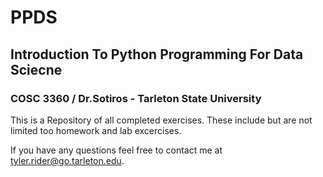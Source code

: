 # PPDS

## Introduction To Python Programming For Data Sciecne

### COSC 3360 / Dr.Sotiros - Tarleton State University

This is a Repository of all completed exercises. These include but are not limited too homework and lab excercises.

If you have any questions feel free to contact me at [tyler.rider@go.tarleton.edu](mailto:tyler.rider@go.tarleton.edu).
